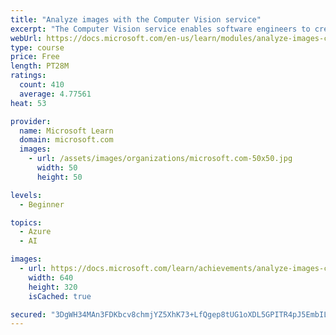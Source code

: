 ```yaml
---
title: "Analyze images with the Computer Vision service"
excerpt: "The Computer Vision service enables software engineers to create intelligent solutions that extract information from images; a common task in many artificial intelligence (AI) scenarios."
webUrl: https://docs.microsoft.com/en-us/learn/modules/analyze-images-computer-vision/
type: course
price: Free
length: PT28M
ratings:
  count: 410
  average: 4.77561
heat: 53

provider:
  name: Microsoft Learn
  domain: microsoft.com
  images:
    - url: /assets/images/organizations/microsoft.com-50x50.jpg
      width: 50
      height: 50

levels:
  - Beginner

topics:
  - Azure
  - AI

images:
  - url: https://docs.microsoft.com/learn/achievements/analyze-images-computer-vision-social.png
    width: 640
    height: 320
    isCached: true

secured: "3DgWH34MAn3FDKbcv8chmjYZ5XhK73+LfQgep8tUG1oXDL5GPITR4pJ5EmbILYj1Rqxt+softxW1yTlRcTbbWG0OY+u8a9Pr7FlspWoVVlCqsfPbL1MBQoDXSVln5zast9KEoqlwHYCDcqyAwCthneHDhaOoKxs6BdFNvuEibECACMgAqM2J34w1EuvtVST6TbZwOvBUUWV2olpdttQNcPhylz8rte3gNUFia3KnUqXhXYUy4o5R2QUshyJ9eykWw3pv3VijvMcpucZ1GxQ2kG5C392b/+JRUyAgFgNggfGlWX8h2rikeJ/v/lhKx9Z3Pm3Mu4SObfJIM2nEoE0bvdgUJL4i3jTS7M8IWJMlMKv8aTf5jmI8bIcFwtCjUjknY/i2lg2lTsl/r/fFAE2in7v1p8V+dme3Un9+dc3op+8=;a5D0HzJSpu7Rm5WNGRItNg=="
---
```


